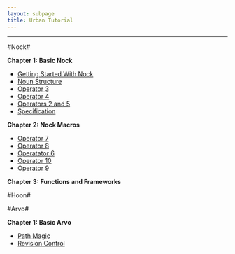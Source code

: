 ```yaml
---
layout: subpage
title: Urban Tutorial
---
```


---

#Nock#

**Chapter 1: Basic Nock**

+ [Getting Started With Nock](/tutorial/nock/ch1_sec1)
+ [Noun Structure](/tutorial/nock/ch1_sec2)
+ [Operator 3](/tutorial/nock/ch1_sec3)
+ [Operator 4](/tutorial/nock/ch1_sec4)
+ [Operators 2 and 5](/tutorial/nock/ch1_sec5)
+ [Specification](/tutorial/nock/ch1_sec6)

**Chapter 2: Nock Macros**

+ [Operator 7](/tutorial/nock/ch2_sec1)
+ [Operator 8](/tutorial/nock/ch2_sec2)
+ [Operatator 6](/tutorial/nock/ch2_sec3)
+ [Operator 10](/tutorial/nock/ch2_sec4)
+ [Operator 9](/tutorial/nock/ch2_sec5)

**Chapter 3: Functions and Frameworks**


#Hoon#


#Arvo#

**Chapter 1: Basic Arvo**

+ [Path Magic](/tutorial/arvo/ch1_sec1)
+ [Revision Control](/tutorial/arvo/ch1_sec2)

